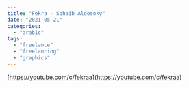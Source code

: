 ```yaml
---
title: "Fekra - Sohaib Aldosoky"
date: "2021-05-21"
categories:
  - "arabic"
tags:
  - "freelance"
  - "freelancing"
  - "graphics"
---
```


[https://youtube.com/c/fekraa](https://youtube.com/c/fekraa)
